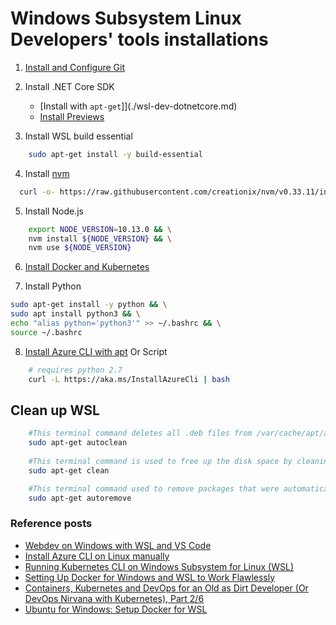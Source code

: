 # Windows Subsystem Linux Developers' tools installations

1. [Install and Configure Git](./wsl-dev-git.md)

2. Install .NET Core SDK
    - [Install with `apt-get`]](./wsl-dev-dotnetcore.md)
    - [Install Previews](./wsl-dotnet-preview.md)

3. Install WSL build essential

```bash
    sudo apt-get install -y build-essential
```

4. Install [nvm](https://github.com/creationix/nvm)

```bash
  curl -o- https://raw.githubusercontent.com/creationix/nvm/v0.33.11/install.sh | bash
```

5. Install Node.js

```bash
    export NODE_VERSION=10.13.0 && \
    nvm install ${NODE_VERSION} && \
    nvm use ${NODE_VERSION}
```

6. [Install Docker and Kubernetes](./wsl-docker-kube.md)

7. Install Python

```bash
sudo apt-get install -y python && \
sudo apt install python3 && \
echo "alias python='python3'" >> ~/.bashrc && \
source ~/.bashrc
```

8. [Install Azure CLI with apt](https://docs.microsoft.com/en-us/cli/azure/install-azure-cli-apt?view=azure-cli-latest)
Or Script
```bash
    # requires python 2.7
    curl -L https://aka.ms/InstallAzureCli | bash
```

## Clean up WSL

```bash
    #This terminal command deletes all .deb files from /var/cache/apt/archives. It basically cleans up the apt-get cache.
    sudo apt-get autoclean
    
    #This terminal command is used to free up the disk space by cleaning up downloaded .deb files from the local repository.
    sudo apt-get clean

    #This terminal command used to remove packages that were automatically installed to satisfy dependencies for some package and no longer needed by those packages.
    sudo apt-get autoremove
```

### Reference posts

- [Webdev on Windows with WSL and VS Code](https://daverupert.com/2018/04/developing-on-windows-with-wsl-and-visual-studio-code/)
- [Install Azure CLI on Linux manually](https://docs.microsoft.com/en-us/cli/azure/install-azure-cli-linux?view=azure-cli-latest)
- [Running Kubernetes CLI on Windows Subsystem for Linux (WSL)](https://devkimchi.com/2018/06/05/running-kubernetes-on-wsl/)
- [Setting Up Docker for Windows and WSL to Work Flawlessly](https://nickjanetakis.com/blog/setting-up-docker-for-windows-and-wsl-to-work-flawlessly)
- [Containers, Kubernetes and DevOps for an Old as Dirt Developer (Or DevOps Nirvana with Kubernetes), Part 2/6](https://abelsquidhead.com/index.php/2018/04/25/containers-kubernetes-and-devops-for-an-old-as-dirt-developer-or-devops-nirvana-with-kubernetes-part-2many/)
- [Ubuntu for Windows: Setup Docker for WSL](https://gist.github.com/sgtoj/129a057e492b8d8f832964b7b73c6c57)